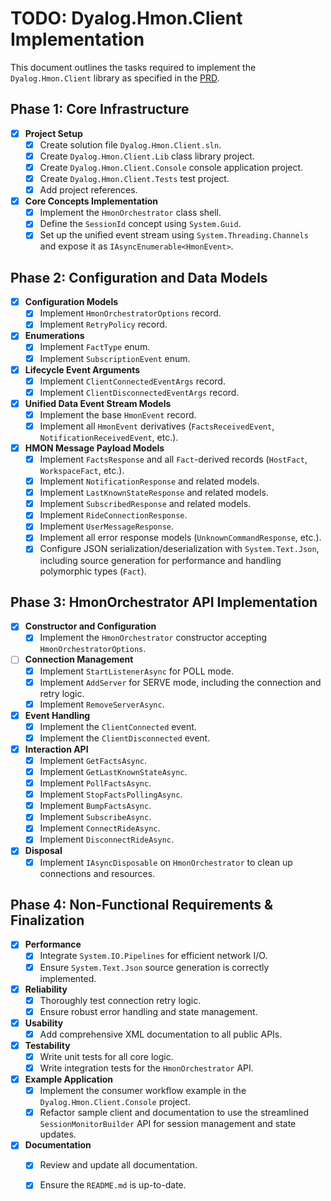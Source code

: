 # TODO: Dyalog.Hmon.Client Implementation

This document outlines the tasks required to implement the `Dyalog.Hmon.Client` library as specified in the [PRD](docs/hmonclient-prd.md).

## Phase 1: Core Infrastructure

- [x] **Project Setup**
    - [x] Create solution file `Dyalog.Hmon.Client.sln`.
    - [x] Create `Dyalog.Hmon.Client.Lib` class library project.
    - [x] Create `Dyalog.Hmon.Client.Console` console application project.
    - [x] Create `Dyalog.Hmon.Client.Tests` test project.
    - [x] Add project references.
- [x] **Core Concepts Implementation**
    - [x] Implement the `HmonOrchestrator` class shell.
    - [x] Define the `SessionId` concept using `System.Guid`.
    - [x] Set up the unified event stream using `System.Threading.Channels` and expose it as `IAsyncEnumerable<HmonEvent>`.

## Phase 2: Configuration and Data Models

- [x] **Configuration Models**
    - [x] Implement `HmonOrchestratorOptions` record.
    - [x] Implement `RetryPolicy` record.
- [x] **Enumerations**
    - [x] Implement `FactType` enum.
    - [x] Implement `SubscriptionEvent` enum.
- [x] **Lifecycle Event Arguments**
    - [x] Implement `ClientConnectedEventArgs` record.
    - [x] Implement `ClientDisconnectedEventArgs` record.
- [x] **Unified Data Event Stream Models**
    - [x] Implement the base `HmonEvent` record.
    - [x] Implement all `HmonEvent` derivatives (`FactsReceivedEvent`, `NotificationReceivedEvent`, etc.).
- [x] **HMON Message Payload Models**
    - [x] Implement `FactsResponse` and all `Fact`-derived records (`HostFact`, `WorkspaceFact`, etc.).
    - [x] Implement `NotificationResponse` and related models.
    - [x] Implement `LastKnownStateResponse` and related models.
    - [x] Implement `SubscribedResponse` and related models.
    - [x] Implement `RideConnectionResponse`.
    - [x] Implement `UserMessageResponse`.
    - [x] Implement all error response models (`UnknownCommandResponse`, etc.).
    - [x] Configure JSON serialization/deserialization with `System.Text.Json`, including source generation for performance and handling polymorphic types (`Fact`).

## Phase 3: HmonOrchestrator API Implementation

- [x] **Constructor and Configuration**
    - [x] Implement the `HmonOrchestrator` constructor accepting `HmonOrchestratorOptions`.
- [ ] **Connection Management**
    - [x] Implement `StartListenerAsync` for POLL mode.
    - [x] Implement `AddServer` for SERVE mode, including the connection and retry logic.
    - [x] Implement `RemoveServerAsync`.
- [x] **Event Handling**
    - [x] Implement the `ClientConnected` event.
    - [x] Implement the `ClientDisconnected` event.
- [x] **Interaction API**
    - [x] Implement `GetFactsAsync`.
    - [x] Implement `GetLastKnownStateAsync`.
    - [x] Implement `PollFactsAsync`.
    - [x] Implement `StopFactsPollingAsync`.
    - [x] Implement `BumpFactsAsync`.
    - [x] Implement `SubscribeAsync`.
    - [x] Implement `ConnectRideAsync`.
    - [x] Implement `DisconnectRideAsync`.
- [x] **Disposal**
    - [x] Implement `IAsyncDisposable` on `HmonOrchestrator` to clean up connections and resources.

## Phase 4: Non-Functional Requirements & Finalization

- [x] **Performance**
    - [x] Integrate `System.IO.Pipelines` for efficient network I/O.
    - [x] Ensure `System.Text.Json` source generation is correctly implemented.
- [x] **Reliability**
    - [x] Thoroughly test connection retry logic.
    - [x] Ensure robust error handling and state management.
- [x] **Usability**
    - [x] Add comprehensive XML documentation to all public APIs.
- [x] **Testability**
    - [x] Write unit tests for all core logic.
    - [x] Write integration tests for the `HmonOrchestrator` API.
- [x] **Example Application**
    - [x] Implement the consumer workflow example in the `Dyalog.Hmon.Client.Console` project.
    - [x] Refactor sample client and documentation to use the streamlined `SessionMonitorBuilder` API for session management and state updates.
- [x] **Documentation**
    - [x] Review and update all documentation.
    - [x] Ensure the `README.md` is up-to-date.

